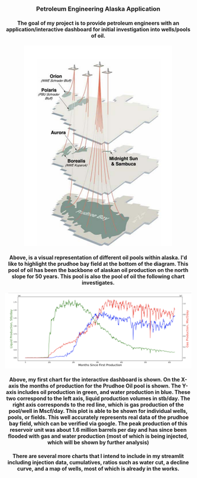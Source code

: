 
### <center> **Petroleum Engineering Alaska Application** 
#### <center>The goal of my project is to provide petroleum engineers with an application/interactive dashboard for initial investigation into wells/pools of oil.<center>

<center><img src="Prudhoe_Res.png" width="400"/>
     
#### <center> Above, is a visual representation of different oil pools within alaska.  I'd like to highlight the prudhoe bay field at the bottom of the diagram.  This pool of oil has been the backbone of alaskan oil production on the north slope for 50 years.  This pool is also the pool of oil the following chart investigates.
    
<center><img src="Production.png"/>
 
#### <center> Above, my first chart for the interactive dashboard is shown.  On the X-axis the months of production for the Prudhoe Oil pool is shown.  The Y-axis includes oil production in green, and water production in blue. These two correspond to the left axis, liquid production volumes in stb/day. The right axis corresponds to the red line, which is gas production of the pool/well in Mscf/day. This plot is able to be shown for individual wells, pools, or fields. This well accurately represents real data of the prudhoe bay field, which can be verified via google.  The peak production of this reservoir unit was about 1.6 million barrels per day and has since been flooded with gas and water production (most of which is being injected, which will be shown by further analysis)
 
#### <center> There are several more charts that I intend to include in my streamlit including injection data, cumulatives, ratios such as water cut, a decline curve, and a map of wells, most of which is already in the works.